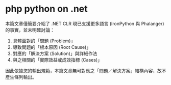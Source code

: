 # php python on .net

本篇文章僅簡要介紹了 .NET CLR 現已支援更多語言 (IronPython 與 Phalanger) 的事實，並未明確討論：
1. 具體面對的「問題 (Problem)」
2. 導致問題的「根本原因 (Root Cause)」
3. 對應的「解決方案 (Solution)」與詳細作法
4. 與之相關的「實際效益或成效指標 (Cases)」

因此依據您的輸出規範，本篇文章無可對應之「問題／解決方案」結構內容，故不產生條列輸出。